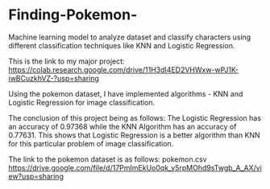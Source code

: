 # Finding-Pokemon-
Machine learning model to analyze dataset and classify characters using different classification techniques like KNN and Logistic Regression.

This is the link to my major project: https://colab.research.google.com/drive/11H3dI4ED2VHWxw-wPJ1K-iwBCuzkhVZ-?usp=sharing

Using the pokemon dataset, I have implemented algorithms - KNN and Logistic Regression for image classification.

The conclusion of this project being as follows: The Logistic Regression has an accuracy of 0.97368 while the KNN Algorithm has an accuracy of 0.77631. 
This shows that Logistic Regression is a better algorithm than KNN for this particular problem of image classification.

The link to the pokemon dataset is as follows: pokemon.csv https://drive.google.com/file/d/17PmImEkUo0qk_y5rpMOhd9sTwgb_A_AX/view?usp=sharing
